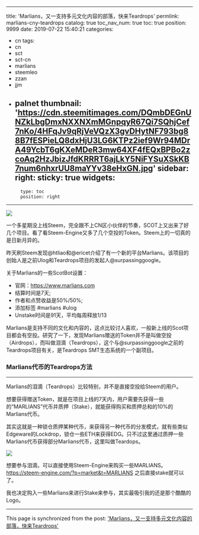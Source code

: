 
---
title: 'Marlians，又一支持多元文化内容的部落，快来Teardrops'
permlink: marlians-cny-teardrops
catalog: true
toc_nav_num: true
toc: true
position: 9999
date: 2019-07-22 15:40:21
categories:
- cn
tags:
- cn
- sct
- sct-cn
- marlians
- steemleo
- zzan
- jjm
- palnet
thumbnail: 'https://cdn.steemitimages.com/DQmbDEGnUNZkLbgDmxNXXNXmMGnpqyR67Qi7SQhjCef7nKo/4HFqJv9qRjVeVQzX3gvDHytNF793bg88B7fESPieLQ8dxHjU3LG6KTPz2ief9Wr94MDrA49YcbT6gKXeMDeR3mw64XF4fEQxBPBo2zcoAq2HzJbizJfdKRRRT6ajLkY5NiFYSuXSkKB7num6nhxrUU8maYYv38eHxGN.jpg'
sidebar:
    right:
        sticky: true
widgets:
    -
        type: toc
        position: right
---


![](https://cdn.steemitimages.com/DQmbDEGnUNZkLbgDmxNXXNXmMGnpqyR67Qi7SQhjCef7nKo/4HFqJv9qRjVeVQzX3gvDHytNF793bg88B7fESPieLQ8dxHjU3LG6KTPz2ief9Wr94MDrA49YcbT6gKXeMDeR3mw64XF4fEQxBPBo2zcoAq2HzJbizJfdKRRRT6ajLkY5NiFYSuXSkKB7num6nhxrUU8maYYv38eHxGN.jpg)

一个多星期没上线Steem，完全跟不上CN区小伙伴的节奏，SCOT上又出来了好几个项目。看了看Steem-Engine又多了几个空投的Token。Steem上的一切真的是日新月异的。

昨天刷Steem发现@htliao和@ericet介绍了有一个新的平台Marlians。该项目的创始人是之前Ulog和Teardrops项目的发起人@surpassinggoogle。

关于Marlians的一些ScotBot设置：

- 官网：https://www.marlians.com
- 结算时间是7天;
- 作者和点赞收益是50%/50%;
- 添加标签 #marlians #ulog
- Unstake时间是91天，平均每周释放1/13

Marlians是支持不同的文化和内容的，这点比较讨人喜欢，一般新上线的Scot项目都会有空投。研究了一下，发现Marlians赠送的Token并不是叫做空投（Airdrops），而叫做泪滴（Teardrops），这个与@surpassinggoogle之前的Teardrops项目有关，是Teardrops SMT生态系统的一个副项目。

### Marlians代币的Teardrops方法

---

Marlians的泪滴（Teardrops）比较特别，并不是直接空投给Steem的用户。

想要获得赠送Token，就是在项目上线的7天内，用户需要先获得一些的“MARLIANS”代币并质押（Stake），就能获得购买和质押总和的10%的Marlians代币。

其实这就是一种锁仓质押某种代币，来获得另一种代币的分发模式，就有些类似Edgeware的Lockdrop，锁仓一些ETH来获得EDG。只不过这里通过质押一些Marlians代币获得部分Marlians代币，这里叫做Teardops。

![](https://cdn.steemitimages.com/DQmR9DURj7mgof3UUv43VGt5yRkNrUejwvrxXWo6N66uD8p/%E5%BE%AE%E4%BF%A1%E6%88%AA%E5%9B%BE_20190722232428.png)

想要参与泪滴，可以直接使用Steem-Engine来购买一些MARLIANS。
https://steem-engine.com/?p=market&t=MARLIANS 
之后直接stake就可以了。

我也决定购入一些Marlians来进行Stake来参与，其实最吸引我的还是那个酷酷的Logo。

- - -

This page is synchronized from the post: ['Marlians，又一支持多元文化内容的部落，快来Teardrops'](https://steemit.com/@jianan/marlians-cny-teardrops)
